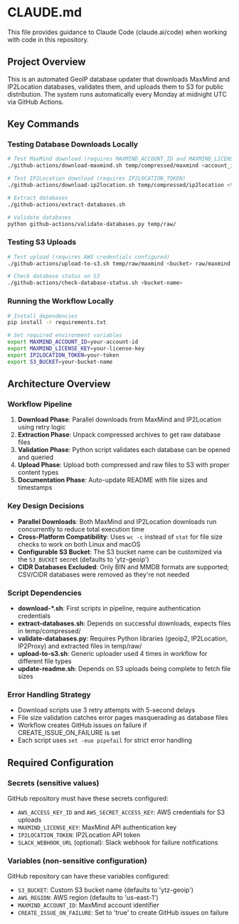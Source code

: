 # CLAUDE.md

This file provides guidance to Claude Code (claude.ai/code) when working with code in this repository.

## Project Overview

This is an automated GeoIP database updater that downloads MaxMind and IP2Location databases, validates them, and uploads them to S3 for public distribution. The system runs automatically every Monday at midnight UTC via GitHub Actions.

## Key Commands

### Testing Database Downloads Locally

```bash
# Test MaxMind download (requires MAXMIND_ACCOUNT_ID and MAXMIND_LICENSE_KEY)
./github-actions/download-maxmind.sh temp/compressed/maxmind <account_id> <license_key>

# Test IP2Location download (requires IP2LOCATION_TOKEN)
./github-actions/download-ip2location.sh temp/compressed/ip2location <token>

# Extract databases
./github-actions/extract-databases.sh

# Validate databases
python github-actions/validate-databases.py temp/raw/
```

### Testing S3 Uploads

```bash
# Test upload (requires AWS credentials configured)
./github-actions/upload-to-s3.sh temp/raw/maxmind <bucket> raw/maxmind "*.mmdb" "application/octet-stream"

# Check database status on S3
./github-actions/check-database-status.sh <bucket-name>
```

### Running the Workflow Locally

```bash
# Install dependencies
pip install -r requirements.txt

# Set required environment variables
export MAXMIND_ACCOUNT_ID=your-account-id
export MAXMIND_LICENSE_KEY=your-license-key
export IP2LOCATION_TOKEN=your-token
export S3_BUCKET=your-bucket-name
```

## Architecture Overview

### Workflow Pipeline

1. **Download Phase**: Parallel downloads from MaxMind and IP2Location using retry logic
2. **Extraction Phase**: Unpack compressed archives to get raw database files
3. **Validation Phase**: Python script validates each database can be opened and queried
4. **Upload Phase**: Upload both compressed and raw files to S3 with proper content types
5. **Documentation Phase**: Auto-update README with file sizes and timestamps

### Key Design Decisions

- **Parallel Downloads**: Both MaxMind and IP2Location downloads run concurrently to reduce total execution time
- **Cross-Platform Compatibility**: Uses `wc -c` instead of `stat` for file size checks to work on both Linux and macOS
- **Configurable S3 Bucket**: The S3 bucket name can be customized via the `S3_BUCKET` secret (defaults to 'ytz-geoip')
- **CIDR Databases Excluded**: Only BIN and MMDB formats are supported; CSV/CIDR databases were removed as they're not needed

### Script Dependencies

- **download-*.sh**: First scripts in pipeline, require authentication credentials
- **extract-databases.sh**: Depends on successful downloads, expects files in temp/compressed/
- **validate-databases.py**: Requires Python libraries (geoip2, IP2Location, IP2Proxy) and extracted files in temp/raw/
- **upload-to-s3.sh**: Generic uploader used 4 times in workflow for different file types
- **update-readme.sh**: Depends on S3 uploads being complete to fetch file sizes

### Error Handling Strategy

- Download scripts use 3 retry attempts with 5-second delays
- File size validation catches error pages masquerading as database files
- Workflow creates GitHub issues on failure if CREATE_ISSUE_ON_FAILURE is set
- Each script uses `set -euo pipefail` for strict error handling

## Required Configuration

### Secrets (sensitive values)
GitHub repository must have these secrets configured:
- `AWS_ACCESS_KEY_ID` and `AWS_SECRET_ACCESS_KEY`: AWS credentials for S3 uploads
- `MAXMIND_LICENSE_KEY`: MaxMind API authentication key
- `IP2LOCATION_TOKEN`: IP2Location API token
- `SLACK_WEBHOOK_URL` (optional): Slack webhook for failure notifications

### Variables (non-sensitive configuration)
GitHub repository can have these variables configured:
- `S3_BUCKET`: Custom S3 bucket name (defaults to 'ytz-geoip')
- `AWS_REGION`: AWS region (defaults to 'us-east-1')
- `MAXMIND_ACCOUNT_ID`: MaxMind account identifier
- `CREATE_ISSUE_ON_FAILURE`: Set to 'true' to create GitHub issues on failure